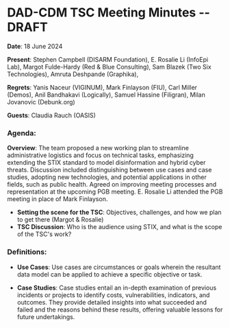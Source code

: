 # DAD-CDM TSC Meeting Minutes -- DRAFT

**Date**: 18 June 2024

**Present**: Stephen Campbell (DISARM Foundation), E. Rosalie Li (InfoEpi Lab), Margot Fulde-Hardy (Red & Blue Consulting), Sam Blazek (Two Six Technologies), Amruta Deshpande (Graphika),

**Regrets**: Yanis Naceur (VIGINUM), Mark Finlayson (FIU), Carl Miller (Demos), Anil Bandhakavi (Logically), Samuel Hassine (Filigran), Milan Jovanovic (Debunk.org)

**Guests**: Claudia Rauch (OASIS)


### Agenda:

**Overview**: The team proposed a new working plan to streamline administrative logistics and focus on technical tasks, emphasizing extending the STIX standard to model disinformation and hybrid cyber threats. Discussion included distinguishing between use cases and case studies, adopting new technologies, and potential applications in other fields, such as public health. Agreed on improving meeting processes and representation at the upcoming PGB meeting. E. Rosalie Li attended the PGB meeting in place of Mark Finlayson.

* **Setting the scene for the TSC**: Objectives, challenges, and how we plan to get there (Margot & Rosalie)
* **TSC Discussion**: Who is the audience using STIX, and what is the scope of the TSC's work?

### Definitions:

- **Use Cases**: Use cases are circumstances or goals wherein the resultant data model can be applied to achieve a specific objective or task.

- **Case Studies**: Case studies entail an in-depth examination of previous incidents or projects to identify costs, vulnerabilities, indicators, and outcomes. They provide detailed insights into what succeeded and failed and the reasons behind these results, offering valuable lessons for future undertakings.

